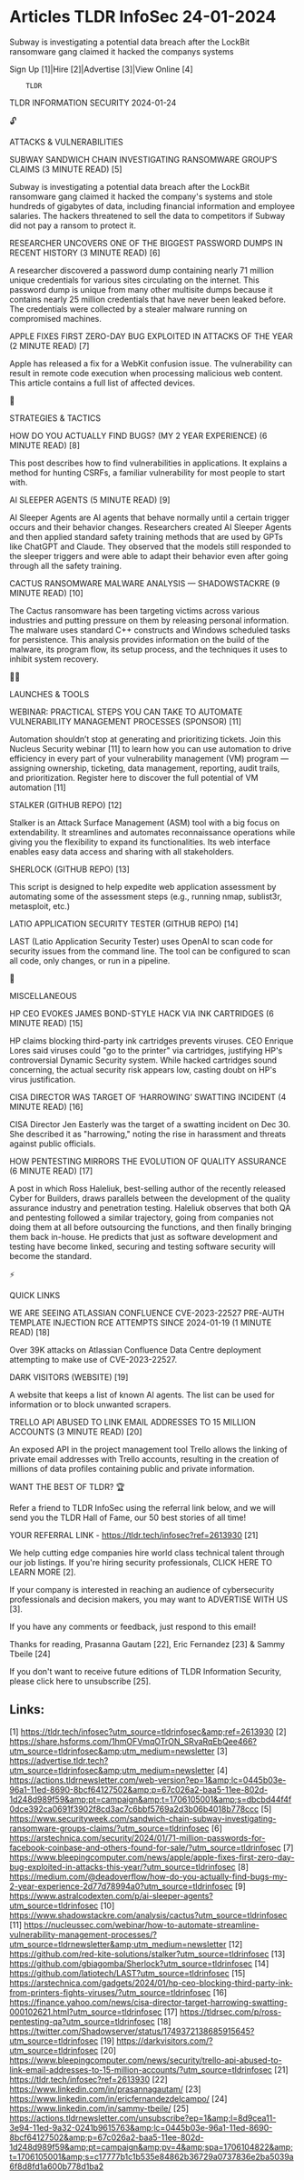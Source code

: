 # Articles TLDR InfoSec 24-01-2024

Subway is investigating a potential data breach after the LockBit
ransomware gang claimed it hacked the companys systems  

Sign Up [1]|Hire [2]|Advertise [3]|View Online [4] 

		TLDR 

TLDR INFORMATION SECURITY 2024-01-24

🔓 

ATTACKS & VULNERABILITIES

 SUBWAY SANDWICH CHAIN INVESTIGATING RANSOMWARE GROUP’S CLAIMS (3
MINUTE READ) [5] 

 Subway is investigating a potential data breach after the LockBit
ransomware gang claimed it hacked the company's systems and stole
hundreds of gigabytes of data, including financial information and
employee salaries. The hackers threatened to sell the data to
competitors if Subway did not pay a ransom to protect it. 

 RESEARCHER UNCOVERS ONE OF THE BIGGEST PASSWORD DUMPS IN RECENT
HISTORY (3 MINUTE READ) [6] 

 A researcher discovered a password dump containing nearly 71 million
unique credentials for various sites circulating on the internet. This
password dump is unique from many other multisite dumps because it
contains nearly 25 million credentials that have never been leaked
before. The credentials were collected by a stealer malware running on
compromised machines. 

 APPLE FIXES FIRST ZERO-DAY BUG EXPLOITED IN ATTACKS OF THE YEAR (2
MINUTE READ) [7] 

 Apple has released a fix for a WebKit confusion issue. The
vulnerability can result in remote code execution when processing
malicious web content. This article contains a full list of affected
devices. 

🧠 

STRATEGIES & TACTICS

 HOW DO YOU ACTUALLY FIND BUGS? (MY 2 YEAR EXPERIENCE) (6 MINUTE READ)
[8] 

 This post describes how to find vulnerabilities in applications. It
explains a method for hunting CSRFs, a familiar vulnerability for most
people to start with. 

 AI SLEEPER AGENTS (5 MINUTE READ) [9] 

 AI Sleeper Agents are AI agents that behave normally until a certain
trigger occurs and their behavior changes. Researchers created AI
Sleeper Agents and then applied standard safety training methods that
are used by GPTs like ChatGPT and Claude. They observed that the
models still responded to the sleeper triggers and were able to adapt
their behavior even after going through all the safety training. 

 CACTUS RANSOMWARE MALWARE ANALYSIS — SHADOWSTACKRE (9 MINUTE READ)
[10] 

 The Cactus ransomware has been targeting victims across various
industries and putting pressure on them by releasing personal
information. The malware uses standard C++ constructs and Windows
scheduled tasks for persistence. This analysis provides information on
the build of the malware, its program flow, its setup process, and the
techniques it uses to inhibit system recovery. 

🧑‍💻 

LAUNCHES & TOOLS

 WEBINAR: PRACTICAL STEPS YOU CAN TAKE TO AUTOMATE VULNERABILITY
MANAGEMENT PROCESSES (SPONSOR) [11] 

 Automation shouldn’t stop at generating and prioritizing tickets.
Join this Nucleus Security webinar [11] to learn how you can use
automation to drive efficiency in every part of your vulnerability
management (VM) program — assigning ownership, ticketing, data
management, reporting, audit trails, and prioritization. Register here
to discover the full potential of VM automation [11] 

 STALKER (GITHUB REPO) [12] 

 Stalker is an Attack Surface Management (ASM) tool with a big focus
on extendability. It streamlines and automates reconnaissance
operations while giving you the flexibility to expand its
functionalities. Its web interface enables easy data access and
sharing with all stakeholders. 

 SHERLOCK (GITHUB REPO) [13] 

 This script is designed to help expedite web application assessment
by automating some of the assessment steps (e.g., running nmap,
sublist3r, metasploit, etc.) 

 LATIO APPLICATION SECURITY TESTER (GITHUB REPO) [14] 

 LAST (Latio Application Security Tester) uses OpenAI to scan code for
security issues from the command line. The tool can be configured to
scan all code, only changes, or run in a pipeline. 

🎁 

MISCELLANEOUS

 HP CEO EVOKES JAMES BOND-STYLE HACK VIA INK CARTRIDGES (6 MINUTE
READ) [15] 

 HP claims blocking third-party ink cartridges prevents viruses. CEO
Enrique Lores said viruses could "go to the printer" via cartridges,
justifying HP's controversial Dynamic Security system. While hacked
cartridges sound concerning, the actual security risk appears low,
casting doubt on HP's virus justification. 

 CISA DIRECTOR WAS TARGET OF ‘HARROWING’ SWATTING INCIDENT (4
MINUTE READ) [16] 

 CISA Director Jen Easterly was the target of a swatting incident on
Dec 30. She described it as "harrowing," noting the rise in harassment
and threats against public officials. 

 HOW PENTESTING MIRRORS THE EVOLUTION OF QUALITY ASSURANCE (6 MINUTE
READ) [17] 

 A post in which Ross Haleliuk, best-selling author of the recently
released Cyber for Builders, draws parallels between the development
of the quality assurance industry and penetration testing. Haleliuk
observes that both QA and pentesting followed a similar trajectory,
going from companies not doing them at all before outsourcing the
functions, and then finally bringing them back in-house. He predicts
that just as software development and testing have become linked,
securing and testing software security will become the standard. 

⚡ 

QUICK LINKS

 WE ARE SEEING ATLASSIAN CONFLUENCE CVE-2023-22527 PRE-AUTH TEMPLATE
INJECTION RCE ATTEMPTS SINCE 2024-01-19 (1 MINUTE READ) [18] 

 Over 39K attacks on Atlassian Confluence Data Centre deployment
attempting to make use of CVE-2023-22527. 

 DARK VISITORS (WEBSITE) [19] 

 A website that keeps a list of known AI agents. The list can be used
for information or to block unwanted scrapers. 

 TRELLO API ABUSED TO LINK EMAIL ADDRESSES TO 15 MILLION ACCOUNTS (3
MINUTE READ) [20] 

 An exposed API in the project management tool Trello allows the
linking of private email addresses with Trello accounts, resulting in
the creation of millions of data profiles containing public and
private information. 

WANT THE BEST OF TLDR? 🏆

Refer a friend to TLDR InfoSec using the referral link below, and we
will send you the TLDR Hall of Fame, our 50 best stories of all time!

YOUR REFERRAL LINK - https://tldr.tech/infosec?ref=2613930 [21]

 We help cutting edge companies hire world class technical talent
through our job listings. If you're hiring security professionals,
CLICK HERE TO LEARN MORE [2]. 

If your company is interested in reaching an audience of cybersecurity
professionals and decision makers, you may want to ADVERTISE WITH US
[3]. 

If you have any comments or feedback, just respond to this email! 

Thanks for reading, 
Prasanna Gautam [22], Eric Fernandez [23] & Sammy Tbeile [24] 

If you don't want to receive future editions of TLDR Information
Security, please click here to unsubscribe [25]. 

 

Links:
------
[1] https://tldr.tech/infosec?utm_source=tldrinfosec&amp;ref=2613930
[2] https://share.hsforms.com/1hmOFVmqOTrON_SRvaRqEbQee466?utm_source=tldrinfosec&amp;utm_medium=newsletter
[3] https://advertise.tldr.tech?utm_source=tldrinfosec&amp;utm_medium=newsletter
[4] https://actions.tldrnewsletter.com/web-version?ep=1&amp;lc=0445b03e-96a1-11ed-8690-8bcf64127502&amp;p=67c026a2-baa5-11ee-802d-1d248d989f59&amp;pt=campaign&amp;t=1706105001&amp;s=dbcbd44f4f0dce392ca0691f3902f8cd3ac7c6bbf5769a2d3b06b4018b778ccc
[5] https://www.securityweek.com/sandwich-chain-subway-investigating-ransomware-groups-claims/?utm_source=tldrinfosec
[6] https://arstechnica.com/security/2024/01/71-million-passwords-for-facebook-coinbase-and-others-found-for-sale/?utm_source=tldrinfosec
[7] https://www.bleepingcomputer.com/news/apple/apple-fixes-first-zero-day-bug-exploited-in-attacks-this-year/?utm_source=tldrinfosec
[8] https://medium.com/@deadoverflow/how-do-you-actually-find-bugs-my-2-year-experience-2d77d78994a0?utm_source=tldrinfosec
[9] https://www.astralcodexten.com/p/ai-sleeper-agents?utm_source=tldrinfosec
[10] https://www.shadowstackre.com/analysis/cactus?utm_source=tldrinfosec
[11] https://nucleussec.com/webinar/how-to-automate-streamline-vulnerability-management-processes/?utm_source=tldrnewsletter&amp;utm_medium=newsletter
[12] https://github.com/red-kite-solutions/stalker?utm_source=tldrinfosec
[13] https://github.com/gbiagomba/Sherlock?utm_source=tldrinfosec
[14] https://github.com/latiotech/LAST?utm_source=tldrinfosec
[15] https://arstechnica.com/gadgets/2024/01/hp-ceo-blocking-third-party-ink-from-printers-fights-viruses/?utm_source=tldrinfosec
[16] https://finance.yahoo.com/news/cisa-director-target-harrowing-swatting-000102621.html?utm_source=tldrinfosec
[17] https://tldrsec.com/p/ross-pentesting-qa?utm_source=tldrinfosec
[18] https://twitter.com/Shadowserver/status/1749372138685915645?utm_source=tldrinfosec
[19] https://darkvisitors.com/?utm_source=tldrinfosec
[20] https://www.bleepingcomputer.com/news/security/trello-api-abused-to-link-email-addresses-to-15-million-accounts/?utm_source=tldrinfosec
[21] https://tldr.tech/infosec?ref=2613930
[22] https://www.linkedin.com/in/prasannagautam/
[23] https://www.linkedin.com/in/ericfernandezdelcampo/
[24] https://www.linkedin.com/in/sammy-tbeile/
[25] https://actions.tldrnewsletter.com/unsubscribe?ep=1&amp;l=8d9cea11-3e94-11ed-9a32-0241b9615763&amp;lc=0445b03e-96a1-11ed-8690-8bcf64127502&amp;p=67c026a2-baa5-11ee-802d-1d248d989f59&amp;pt=campaign&amp;pv=4&amp;spa=1706104822&amp;t=1706105001&amp;s=c17777b1c1b535e84862b36729a0737836e2ba5039a6f8d8fd1a600b778d1ba2